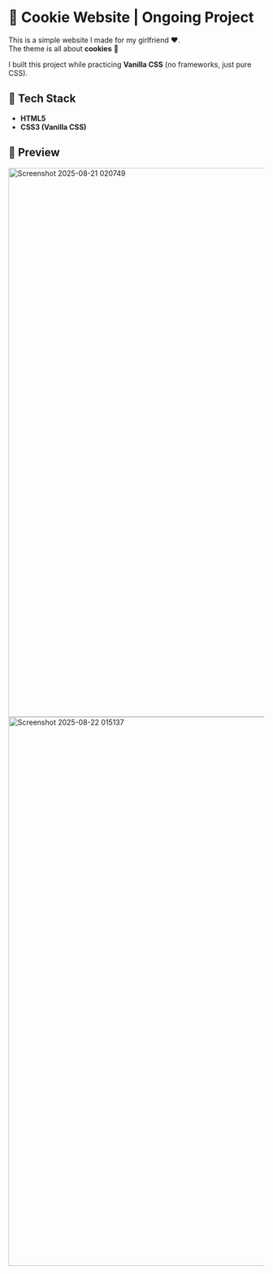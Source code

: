 # 🍪 Cookie Website  | Ongoing Project

This is a simple website I made for my girlfriend ❤️.  
The theme is all about **cookies** 🍪

I built this project while practicing **Vanilla CSS** (no frameworks, just pure CSS).  

## 🚀 Tech Stack
- **HTML5**  
- **CSS3 (Vanilla CSS)**

## 📸 Preview
<img width="1919" height="1079" alt="Screenshot 2025-08-21 020749" src="https://github.com/user-attachments/assets/402359e5-c599-40d1-b019-2aa9c9a3c7dc" />

<img width="1919" height="1079" alt="Screenshot 2025-08-22 015137" src="https://github.com/user-attachments/assets/17ee757c-0909-4ec2-96a3-35d106962fca" />
